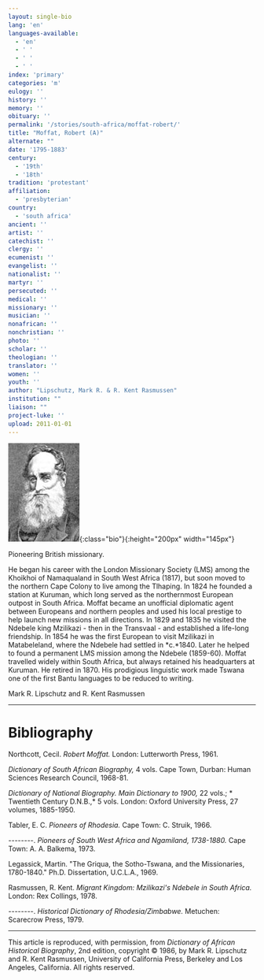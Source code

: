 ```yaml
---
layout: single-bio
lang: 'en'
languages-available:
  - 'en'
  - ' '
  - ' '
  - ' '
index: 'primary'
categories: 'm'
eulogy: ''
history: ''
memory: ''
obituary: ''
permalink: '/stories/south-africa/moffat-robert/'
title: "Moffat, Robert (A)"
alternate: ""
date: '1795-1883'
century:
  - '19th'
  - '18th'
tradition: 'protestant'
affiliation:
  - 'presbyterian'
country:
  - 'south africa'
ancient: ''
artist: ''
catechist: ''
clergy: ''
ecumenist: ''
evangelist: ''
nationalist: ''
martyr: ''
persecuted: ''
medical: ''
missionary: ''
musician: ''
nonafrican: ''
nonchristian: ''
photo: ''
scholar: ''
theologian: ''
translator: ''
women: ''
youth: ''
author: "Lipschutz, Mark R. & R. Kent Rasmussen"
institution: ""
liaison: ""
project-luke: ''
upload: 2011-01-01
---
```


![Robert Moffat](/images/bio-pics/southafrica/moffat-robert/moffat.jpg){:class="bio"}{:height="200px" width="145px"}

Pioneering British missionary.

He began his career with the London Missionary Society (LMS) among the Khoikhoi of Namaqualand in South West Africa (1817), but soon moved to the northern Cape Colony to live among the Tlhaping.  In 1824 he founded a station at Kuruman, which long served as the northernmost European outpost in South Africa.  Moffat became an unofficial diplomatic agent between Europeans and northern peoples and used his local prestige to help launch new missions in all directions.  In 1829 and 1835 he visited the Ndebele king Mzilikazi - then in the Transvaal - and  established a life-long friendship.  In 1854 he was the first European to visit Mzilikazi in Matabeleland, where the Ndebele had settled in *c.*1840.  Later he helped to found a permanent LMS mission among the Ndebele (1859-60).  Moffat travelled widely within South Africa, but always retained his headquarters at Kuruman.  He retired in 1870.  His prodigious linguistic work made Tswana one of the first Bantu languages to be reduced to writing.

Mark R. Lipschutz and R. Kent Rasmussen

---

# Bibliography

Northcott, Cecil.  *Robert Moffat.*  London: Lutterworth Press, 1961.

*Dictionary of South African Biography,* 4 vols.  Cape Town, Durban: Human Sciences Research Council, 1968-81.

*Dictionary of National Biography.  Main Dictionary to 1900,* 22 vols.; * Twentieth Century D.N.B.,* 5 vols.  London: Oxford University Press, 27 volumes, 1885-1950.

Tabler, E. C.  *Pioneers of Rhodesia.*  Cape Town: C. Struik, 1966.

--------.  *Pioneers of South West Africa and Ngamiland, 1738-1880.*  Cape Town: A. A. Balkema, 1973.

Legassick, Martin.  "The Griqua, the Sotho-Tswana, and the Missionaries, 1780-1840."  Ph.D. Dissertation, U.C.L.A., 1969.

Rasmussen, R. Kent.  *Migrant Kingdom: Mzilikazi's Ndebele in South Africa.*  London: Rex Collings, 1978.

--------.  *Historical Dictionary of Rhodesia/Zimbabwe.*  Metuchen: Scarecrow Press, 1979.

---

This article is reproduced, with permission, from *Dictionary of African Historical Biography*, 2nd edition, copyright &copy; 1986, by Mark R. Lipschutz and R. Kent Rasmussen,  University of California Press, Berkeley and Los Angeles, California.  All rights reserved.